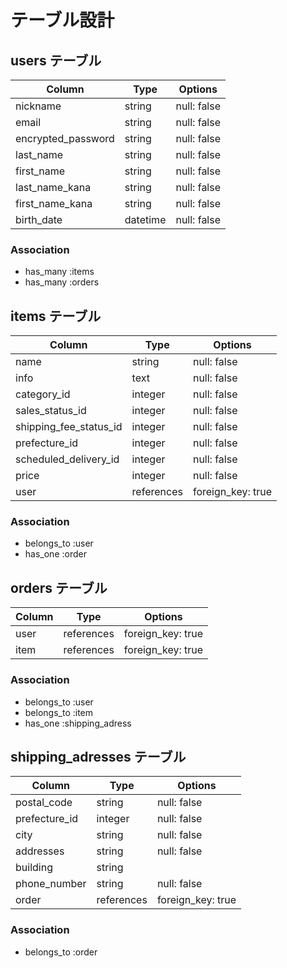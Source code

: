 # テーブル設計

## users テーブル

| Column             | Type     | Options     |
| --------           | ------   | ----------- |
| nickname           | string   | null: false |
| email              | string   | null: false |
| encrypted_password | string   | null: false |
| last_name          | string   | null: false |
| first_name         | string   | null: false |
| last_name_kana     | string   | null: false |
| first_name_kana    | string   | null: false |
| birth_date         | datetime | null: false |

### Association

- has_many :items
- has_many :orders

## items テーブル

| Column                   | Type       | Options           |
| ------                   | ------     | -----------       |
| name                     | string     | null: false       |
| info                     | text       | null: false       |
| category_id              | integer    | null: false       |
| sales_status_id          | integer    | null: false       |
| shipping_fee_status_id   | integer    | null: false       |
| prefecture_id            | integer    | null: false       |
| scheduled_delivery_id    | integer    | null: false       |
| price                    | integer    | null: false       |
| user                     | references | foreign_key: true |

### Association

- belongs_to :user
- has_one    :order

## orders テーブル

| Column        | Type       | Options           |
| -------       | ---------- | ----------------- |
| user          | references | foreign_key: true |
| item          | references | foreign_key: true |

### Association

- belongs_to :user
- belongs_to :item
- has_one    :shipping_adress

## shipping_adresses テーブル

| Column        | Type       | Options           |
| -------       | ---------- | ----------------- |
| postal_code   | string     | null: false       |
| prefecture_id | integer    | null: false       |
| city          | string     | null: false       |
| addresses     | string     | null: false       |
| building      | string     |                   |
| phone_number  | string     | null: false       |
| order         | references | foreign_key: true |

### Association

- belongs_to :order
